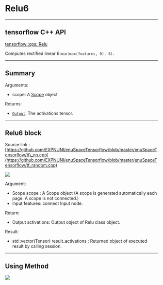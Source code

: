 # Relu6

---

## tensorflow C++ API

[tensorflow::ops::Relu](https://www.tensorflow.org/api_docs/cc/class/tensorflow/ops/relu)

Computes rectified linear 6:`min(max(features, 0), 6)`.

---

## Summary

Arguments:

* scope: A [Scope](https://www.tensorflow.org/api_docs/cc/class/tensorflow/scope.html#classtensorflow_1_1_scope) object

Returns:

* [`Output`](https://www.tensorflow.org/api_docs/cc/class/tensorflow/output.html#classtensorflow_1_1_output): The activations tensor.

---

## Relu6 block

Source link : [https://github.com/EXPNUNI/enuSpaceTensorflow/blob/master/enuSpaceTensorflow/tf\_nn.cpp](https://github.com/EXPNUNI/enuSpaceTensorflow/blob/master/enuSpaceTensorflow/tf_random.cpp)

![](/nn-ops/Relu61.jpg)

Argument:

* Scope scope : A Scope object \(A scope is generated automatically each page. A scope is not connected.\)
* Input features: connect  Input node.

Return:

* Output activations: Output object of Relu class object.

Result:

* std::vector\(Tensor\) result\_activations  : Returned object of executed result by calling session.

---

## Using Method

![](/nn-ops/Relu62.jpg)


